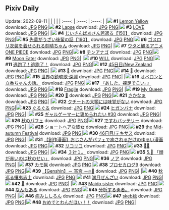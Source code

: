 ## Pixiv Daily
Update: 2022-09-11
|      |      |      |
| :----: | :----: | :----: |
|![](https://pixiv.microyu.workers.dev/c/240x480/img-master/img/2022/09/09/00/05/41/101091270_p0_master1200.jpg) **#1** [Lemon Yellow](https://www.pixiv.net/artworks/101091270) download: [JPG](https://pixiv.microyu.workers.dev/img-original/img/2022/09/09/00/05/41/101091270_p0.jpg) [PNG](https://pixiv.microyu.workers.dev/img-original/img/2022/09/09/00/05/41/101091270_p0.png)|![](https://pixiv.microyu.workers.dev/c/240x480/img-master/img/2022/09/09/00/00/07/101091322_p0_master1200.jpg) **#2** [Lapse](https://www.pixiv.net/artworks/101091322) download: [JPG](https://pixiv.microyu.workers.dev/img-original/img/2022/09/09/00/00/07/101091322_p0.jpg) [PNG](https://pixiv.microyu.workers.dev/img-original/img/2022/09/09/00/00/07/101091322_p0.png)|![](https://pixiv.microyu.workers.dev/c/240x480/img-master/img/2022/09/09/12/00/04/101099449_p0_master1200.jpg) **#3** [LOVE](https://www.pixiv.net/artworks/101099449) download: [JPG](https://pixiv.microyu.workers.dev/img-original/img/2022/09/09/12/00/04/101099449_p0.jpg) [PNG](https://pixiv.microyu.workers.dev/img-original/img/2022/09/09/12/00/04/101099449_p0.png)|
|![](https://pixiv.microyu.workers.dev/c/240x480/img-master/img/2022/09/10/11/06/39/101121703_p0_master1200.jpg) **#4** [じいさんばあさん若返る【150】](https://www.pixiv.net/artworks/101121703) download: [JPG](https://pixiv.microyu.workers.dev/img-original/img/2022/09/10/11/06/39/101121703_p0.jpg) [PNG](https://pixiv.microyu.workers.dev/img-original/img/2022/09/10/11/06/39/101121703_p0.png)|![](https://pixiv.microyu.workers.dev/c/240x480/img-master/img/2022/09/09/19/00/04/101105431_p0_master1200.jpg) **#5** [先輩がうざい後輩の話【190】](https://www.pixiv.net/artworks/101105431) download: [JPG](https://pixiv.microyu.workers.dev/img-original/img/2022/09/09/19/00/04/101105431_p0.jpg) [PNG](https://pixiv.microyu.workers.dev/img-original/img/2022/09/09/19/00/04/101105431_p0.png)|![](https://pixiv.microyu.workers.dev/c/240x480/img-master/img/2022/09/10/00/00/07/101113174_p0_master1200.jpg) **#6** [ゴスロリ衣装を着せられる刻晴ちゃん](https://www.pixiv.net/artworks/101113174) download: [JPG](https://pixiv.microyu.workers.dev/img-original/img/2022/09/10/00/00/07/101113174_p0.jpg) [PNG](https://pixiv.microyu.workers.dev/img-original/img/2022/09/10/00/00/07/101113174_p0.png)|
|![](https://pixiv.microyu.workers.dev/c/240x480/img-master/img/2022/09/10/14/17/08/101124694_p0_master1200.jpg) **#7** [ウタと観るアニメONE PIECE](https://www.pixiv.net/artworks/101124694) download: [JPG](https://pixiv.microyu.workers.dev/img-original/img/2022/09/10/14/17/08/101124694_p0.jpg) [PNG](https://pixiv.microyu.workers.dev/img-original/img/2022/09/10/14/17/08/101124694_p0.png)|![](https://pixiv.microyu.workers.dev/c/240x480/img-master/img/2022/09/09/00/00/22/101091429_p0_master1200.jpg) **#8** [チンアナゴ](https://www.pixiv.net/artworks/101091429) download: [JPG](https://pixiv.microyu.workers.dev/img-original/img/2022/09/09/00/00/22/101091429_p0.jpg) [PNG](https://pixiv.microyu.workers.dev/img-original/img/2022/09/09/00/00/22/101091429_p0.png)|![](https://pixiv.microyu.workers.dev/c/240x480/img-master/img/2022/09/09/02/02/50/101094148_p0_master1200.jpg) **#9** [Moon Eater](https://www.pixiv.net/artworks/101094148) download: [JPG](https://pixiv.microyu.workers.dev/img-original/img/2022/09/09/02/02/50/101094148_p0.jpg) [PNG](https://pixiv.microyu.workers.dev/img-original/img/2022/09/09/02/02/50/101094148_p0.png)|
|![](https://pixiv.microyu.workers.dev/c/240x480/img-master/img/2022/09/10/16/08/53/101122532_p0_master1200.jpg) **#10** [WILL](https://www.pixiv.net/artworks/101122532) download: [JPG](https://pixiv.microyu.workers.dev/img-original/img/2022/09/10/16/08/53/101122532_p0.jpg) [PNG](https://pixiv.microyu.workers.dev/img-original/img/2022/09/10/16/08/53/101122532_p0.png)|![](https://pixiv.microyu.workers.dev/c/240x480/img-master/img/2022/09/10/13/12/33/101123738_p0_master1200.jpg) **#11** [逃跑了！逃跑了！](https://www.pixiv.net/artworks/101123738) download: [JPG](https://pixiv.microyu.workers.dev/img-original/img/2022/09/10/13/12/33/101123738_p0.jpg) [PNG](https://pixiv.microyu.workers.dev/img-original/img/2022/09/10/13/12/33/101123738_p0.png)|![](https://pixiv.microyu.workers.dev/c/240x480/img-master/img/2022/09/09/00/00/06/101091320_p0_master1200.jpg) **#12** [45日目/New Zealand](https://www.pixiv.net/artworks/101091320) download: [JPG](https://pixiv.microyu.workers.dev/img-original/img/2022/09/09/00/00/06/101091320_p0.jpg) [PNG](https://pixiv.microyu.workers.dev/img-original/img/2022/09/09/00/00/06/101091320_p0.png)|
|![](https://pixiv.microyu.workers.dev/c/240x480/img-master/img/2022/09/09/00/00/00/101091269_p0_master1200.jpg) **#13** [👿](https://www.pixiv.net/artworks/101091269) download: [JPG](https://pixiv.microyu.workers.dev/img-original/img/2022/09/09/00/00/00/101091269_p0.jpg) [PNG](https://pixiv.microyu.workers.dev/img-original/img/2022/09/09/00/00/00/101091269_p0.png)|![](https://pixiv.microyu.workers.dev/c/240x480/img-master/img/2022/09/10/00/09/56/101113748_p0_master1200.jpg) **#14** [🍡](https://www.pixiv.net/artworks/101113748) download: [JPG](https://pixiv.microyu.workers.dev/img-original/img/2022/09/10/00/09/56/101113748_p0.jpg) [PNG](https://pixiv.microyu.workers.dev/img-original/img/2022/09/10/00/09/56/101113748_p0.png)|![](https://pixiv.microyu.workers.dev/c/240x480/img-master/img/2022/09/11/03/43/14/101128793_p0_master1200.jpg) **#15** [世界の鎮魂歌·深淵](https://www.pixiv.net/artworks/101128793) download: [JPG](https://pixiv.microyu.workers.dev/img-original/img/2022/09/11/03/43/14/101128793_p0.jpg) [PNG](https://pixiv.microyu.workers.dev/img-original/img/2022/09/11/03/43/14/101128793_p0.png)|
|![](https://pixiv.microyu.workers.dev/c/240x480/img-master/img/2022/09/09/18/18/59/101104538_p0_master1200.jpg) **#16** [オベロンと立香ちゃんの話。](https://www.pixiv.net/artworks/101104538) download: [JPG](https://pixiv.microyu.workers.dev/img-original/img/2022/09/09/18/18/59/101104538_p0.jpg) [PNG](https://pixiv.microyu.workers.dev/img-original/img/2022/09/09/18/18/59/101104538_p0.png)|![](https://pixiv.microyu.workers.dev/c/240x480/img-master/img/2022/09/09/00/00/07/101091330_p0_master1200.jpg) **#17** [『あした、裸足でこい。』](https://www.pixiv.net/artworks/101091330) download: [JPG](https://pixiv.microyu.workers.dev/img-original/img/2022/09/09/00/00/07/101091330_p0.jpg) [PNG](https://pixiv.microyu.workers.dev/img-original/img/2022/09/09/00/00/07/101091330_p0.png)|![](https://pixiv.microyu.workers.dev/c/240x480/img-master/img/2022/09/10/00/00/24/101113298_p0_master1200.jpg) **#18** [Fragile](https://www.pixiv.net/artworks/101113298) download: [JPG](https://pixiv.microyu.workers.dev/img-original/img/2022/09/10/00/00/24/101113298_p0.jpg) [PNG](https://pixiv.microyu.workers.dev/img-original/img/2022/09/10/00/00/24/101113298_p0.png)|
|![](https://pixiv.microyu.workers.dev/c/240x480/img-master/img/2022/09/09/18/55/03/101105314_p0_master1200.jpg) **#19** [My Queen](https://www.pixiv.net/artworks/101105314) download: [JPG](https://pixiv.microyu.workers.dev/img-original/img/2022/09/09/18/55/03/101105314_p0.jpg) [PNG](https://pixiv.microyu.workers.dev/img-original/img/2022/09/09/18/55/03/101105314_p0.png)|![](https://pixiv.microyu.workers.dev/c/240x480/img-master/img/2022/09/10/00/02/04/101113453_p0_master1200.jpg) **#20** [💙](https://www.pixiv.net/artworks/101113453) download: [JPG](https://pixiv.microyu.workers.dev/img-original/img/2022/09/10/00/02/04/101113453_p0.jpg) [PNG](https://pixiv.microyu.workers.dev/img-original/img/2022/09/10/00/02/04/101113453_p0.png)|![](https://pixiv.microyu.workers.dev/c/240x480/img-master/img/2022/09/10/00/00/15/101113238_p0_master1200.jpg) **#21** [さかなぁ](https://www.pixiv.net/artworks/101113238) download: [JPG](https://pixiv.microyu.workers.dev/img-original/img/2022/09/10/00/00/15/101113238_p0.jpg) [PNG](https://pixiv.microyu.workers.dev/img-original/img/2022/09/10/00/00/15/101113238_p0.png)|
|![](https://pixiv.microyu.workers.dev/c/240x480/img-master/img/2022/09/10/00/35/01/101114438_p0_master1200.jpg) **#22** [クチートの大顎には味覚がない](https://www.pixiv.net/artworks/101114438) download: [JPG](https://pixiv.microyu.workers.dev/img-original/img/2022/09/10/00/35/01/101114438_p0.jpg) [PNG](https://pixiv.microyu.workers.dev/img-original/img/2022/09/10/00/35/01/101114438_p0.png)|![](https://pixiv.microyu.workers.dev/c/240x480/img-master/img/2022/09/09/20/26/11/101107314_p0_master1200.jpg) **#23** [ぐるぐる](https://www.pixiv.net/artworks/101107314) download: [JPG](https://pixiv.microyu.workers.dev/img-original/img/2022/09/09/20/26/11/101107314_p0.jpg) [PNG](https://pixiv.microyu.workers.dev/img-original/img/2022/09/09/20/26/11/101107314_p0.png)|![](https://pixiv.microyu.workers.dev/c/240x480/img-master/img/2022/09/10/00/00/08/101113178_p0_master1200.jpg) **#24** [ヒガンバナ](https://www.pixiv.net/artworks/101113178) download: [JPG](https://pixiv.microyu.workers.dev/img-original/img/2022/09/10/00/00/08/101113178_p0.jpg) [PNG](https://pixiv.microyu.workers.dev/img-original/img/2022/09/10/00/00/08/101113178_p0.png)|
|![](https://pixiv.microyu.workers.dev/c/240x480/img-master/img/2022/09/09/14/05/18/101100926_p0_master1200.jpg) **#25** [ギャルゲーマーに褒められたい #30](https://www.pixiv.net/artworks/101100926) download: [JPG](https://pixiv.microyu.workers.dev/img-original/img/2022/09/09/14/05/18/101100926_p0.jpg) [PNG](https://pixiv.microyu.workers.dev/img-original/img/2022/09/09/14/05/18/101100926_p0.png)|![](https://pixiv.microyu.workers.dev/c/240x480/img-master/img/2022/09/09/20/30/00/101107410_p0_master1200.jpg) **#26** [秋のパフェ](https://www.pixiv.net/artworks/101107410) download: [JPG](https://pixiv.microyu.workers.dev/img-original/img/2022/09/09/20/30/00/101107410_p0.jpg) [PNG](https://pixiv.microyu.workers.dev/img-original/img/2022/09/09/20/30/00/101107410_p0.png)|![](https://pixiv.microyu.workers.dev/c/240x480/img-master/img/2022/09/09/17/47/04/101103912_p0_master1200.jpg) **#27** [ですわバッテリー](https://www.pixiv.net/artworks/101103912) download: [JPG](https://pixiv.microyu.workers.dev/img-original/img/2022/09/09/17/47/04/101103912_p0.jpg) [PNG](https://pixiv.microyu.workers.dev/img-original/img/2022/09/09/17/47/04/101103912_p0.png)|
|![](https://pixiv.microyu.workers.dev/c/240x480/img-master/img/2022/09/10/00/00/01/101113129_p0_master1200.jpg) **#28** [ショートヘアな彼女](https://www.pixiv.net/artworks/101113129) download: [JPG](https://pixiv.microyu.workers.dev/img-original/img/2022/09/10/00/00/01/101113129_p0.jpg) [PNG](https://pixiv.microyu.workers.dev/img-original/img/2022/09/10/00/00/01/101113129_p0.png)|![](https://pixiv.microyu.workers.dev/c/240x480/img-master/img/2022/09/10/09/19/20/101120254_p0_master1200.jpg) **#29** [the Mid-autumn Festival](https://www.pixiv.net/artworks/101120254) download: [JPG](https://pixiv.microyu.workers.dev/img-original/img/2022/09/10/09/19/20/101120254_p0.jpg) [PNG](https://pixiv.microyu.workers.dev/img-original/img/2022/09/10/09/19/20/101120254_p0.png)|![](https://pixiv.microyu.workers.dev/c/240x480/img-master/img/2022/09/10/00/16/19/101113281_p0_master1200.jpg) **#30** [46日目/テキサス](https://www.pixiv.net/artworks/101113281) download: [JPG](https://pixiv.microyu.workers.dev/img-original/img/2022/09/10/00/16/19/101113281_p0.jpg) [PNG](https://pixiv.microyu.workers.dev/img-original/img/2022/09/10/00/16/19/101113281_p0.png)|
|![](https://pixiv.microyu.workers.dev/c/240x480/img-master/img/2022/09/10/05/25/39/101118189_p0_master1200.jpg) **#31** [【創作漫画】おじさんがパフェで癒されるだけのゆるい漫画](https://www.pixiv.net/artworks/101118189) download: [JPG](https://pixiv.microyu.workers.dev/img-original/img/2022/09/10/05/25/39/101118189_p0.jpg) [PNG](https://pixiv.microyu.workers.dev/img-original/img/2022/09/10/05/25/39/101118189_p0.png)|![](https://pixiv.microyu.workers.dev/c/240x480/img-master/img/2022/09/09/23/41/42/101112598_p0_master1200.jpg) **#32** [リコリコ](https://www.pixiv.net/artworks/101112598) download: [JPG](https://pixiv.microyu.workers.dev/img-original/img/2022/09/09/23/41/42/101112598_p0.jpg) [PNG](https://pixiv.microyu.workers.dev/img-original/img/2022/09/09/23/41/42/101112598_p0.png)|![](https://pixiv.microyu.workers.dev/c/240x480/img-master/img/2022/09/09/00/00/12/101091362_p0_master1200.jpg) **#33** [🐚✨](https://www.pixiv.net/artworks/101091362) download: [JPG](https://pixiv.microyu.workers.dev/img-original/img/2022/09/09/00/00/12/101091362_p0.jpg) [PNG](https://pixiv.microyu.workers.dev/img-original/img/2022/09/09/00/00/12/101091362_p0.png)|
|![](https://pixiv.microyu.workers.dev/c/240x480/img-master/img/2022/09/09/16/44/02/101102796_p0_master1200.jpg) **#34** [３対１。](https://www.pixiv.net/artworks/101102796) download: [JPG](https://pixiv.microyu.workers.dev/img-original/img/2022/09/09/16/44/02/101102796_p0.jpg) [PNG](https://pixiv.microyu.workers.dev/img-original/img/2022/09/09/16/44/02/101102796_p0.png)|![](https://pixiv.microyu.workers.dev/c/240x480/img-master/img/2022/09/10/00/32/08/101114366_p0_master1200.jpg) **#35** [5.🍁 「顔が赤いのは秋のせい」](https://www.pixiv.net/artworks/101114366) download: [JPG](https://pixiv.microyu.workers.dev/img-original/img/2022/09/10/00/32/08/101114366_p0.jpg) [PNG](https://pixiv.microyu.workers.dev/img-original/img/2022/09/10/00/32/08/101114366_p0.png)|![](https://pixiv.microyu.workers.dev/c/240x480/img-master/img/2022/09/10/22/03/04/101134582_p0_master1200.jpg) **#36** [ノア](https://www.pixiv.net/artworks/101134582) download: [JPG](https://pixiv.microyu.workers.dev/img-original/img/2022/09/10/22/03/04/101134582_p0.jpg) [PNG](https://pixiv.microyu.workers.dev/img-original/img/2022/09/10/22/03/04/101134582_p0.png)|
|![](https://pixiv.microyu.workers.dev/c/240x480/img-master/img/2022/09/09/07/14/34/101096759_p0_master1200.jpg) **#37** [カモ猟](https://www.pixiv.net/artworks/101096759) download: [JPG](https://pixiv.microyu.workers.dev/img-original/img/2022/09/09/07/14/34/101096759_p0.jpg) [PNG](https://pixiv.microyu.workers.dev/img-original/img/2022/09/09/07/14/34/101096759_p0.png)|![](https://pixiv.microyu.workers.dev/c/240x480/img-master/img/2022/09/09/21/01/42/101108191_p0_master1200.jpg) **#38** [プロセカログ9](https://www.pixiv.net/artworks/101108191) download: [JPG](https://pixiv.microyu.workers.dev/img-original/img/2022/09/09/21/01/42/101108191_p0.jpg) [PNG](https://pixiv.microyu.workers.dev/img-original/img/2022/09/09/21/01/42/101108191_p0.png)|![](https://pixiv.microyu.workers.dev/c/240x480/img-master/img/2022/09/10/08/00/01/101119450_p0_master1200.jpg) **#39** [【Genshin】－ 宵宫 －🔥🏹](https://www.pixiv.net/artworks/101119450) download: [JPG](https://pixiv.microyu.workers.dev/img-original/img/2022/09/10/08/00/01/101119450_p0.jpg) [PNG](https://pixiv.microyu.workers.dev/img-original/img/2022/09/10/08/00/01/101119450_p0.png)|
|![](https://pixiv.microyu.workers.dev/c/240x480/img-master/img/2022/09/09/22/12/55/101110115_p0_master1200.jpg) **#40** [秋巡る攘夷志士](https://www.pixiv.net/artworks/101110115) download: [JPG](https://pixiv.microyu.workers.dev/img-original/img/2022/09/09/22/12/55/101110115_p0.jpg) [PNG](https://pixiv.microyu.workers.dev/img-original/img/2022/09/09/22/12/55/101110115_p0.png)|![](https://pixiv.microyu.workers.dev/c/240x480/img-master/img/2022/09/10/22/50/38/101135865_p0_master1200.jpg) **#41** [満月ぜんざい](https://www.pixiv.net/artworks/101135865) download: [JPG](https://pixiv.microyu.workers.dev/img-original/img/2022/09/10/22/50/38/101135865_p0.jpg) [PNG](https://pixiv.microyu.workers.dev/img-original/img/2022/09/10/22/50/38/101135865_p0.png)|![](https://pixiv.microyu.workers.dev/c/240x480/img-master/img/2022/09/09/12/19/50/101091369_p0_master1200.jpg) **#42** [🎉](https://www.pixiv.net/artworks/101091369) download: [JPG](https://pixiv.microyu.workers.dev/img-original/img/2022/09/09/12/19/50/101091369_p0.jpg) [PNG](https://pixiv.microyu.workers.dev/img-original/img/2022/09/09/12/19/50/101091369_p0.png)|
|![](https://pixiv.microyu.workers.dev/c/240x480/img-master/img/2022/09/09/05/22/20/101095950_p0_master1200.jpg) **#43** [Maido sister](https://www.pixiv.net/artworks/101095950) download: [JPG](https://pixiv.microyu.workers.dev/img-original/img/2022/09/09/05/22/20/101095950_p0.jpg) [PNG](https://pixiv.microyu.workers.dev/img-original/img/2022/09/09/05/22/20/101095950_p0.png)|![](https://pixiv.microyu.workers.dev/c/240x480/img-master/img/2022/09/09/00/01/13/101091541_p0_master1200.jpg) **#44** [なんもある](https://www.pixiv.net/artworks/101091541) download: [JPG](https://pixiv.microyu.workers.dev/img-original/img/2022/09/09/00/01/13/101091541_p0.jpg) [PNG](https://pixiv.microyu.workers.dev/img-original/img/2022/09/09/00/01/13/101091541_p0.png)|![](https://pixiv.microyu.workers.dev/c/240x480/img-master/img/2022/09/10/17/11/41/101127589_p0_master1200.jpg) **#45** [分析する勇者。](https://www.pixiv.net/artworks/101127589) download: [JPG](https://pixiv.microyu.workers.dev/img-original/img/2022/09/10/17/11/41/101127589_p0.jpg) [PNG](https://pixiv.microyu.workers.dev/img-original/img/2022/09/10/17/11/41/101127589_p0.png)|
|![](https://pixiv.microyu.workers.dev/c/240x480/img-master/img/2022/09/10/00/00/10/101113201_p0_master1200.jpg) **#46** [病みししろん](https://www.pixiv.net/artworks/101113201) download: [JPG](https://pixiv.microyu.workers.dev/img-original/img/2022/09/10/00/00/10/101113201_p0.jpg) [PNG](https://pixiv.microyu.workers.dev/img-original/img/2022/09/10/00/00/10/101113201_p0.png)|![](https://pixiv.microyu.workers.dev/c/240x480/img-master/img/2022/09/09/23/18/43/101111943_p0_master1200.jpg) **#47** [skeb絵](https://www.pixiv.net/artworks/101111943) download: [JPG](https://pixiv.microyu.workers.dev/img-original/img/2022/09/09/23/18/43/101111943_p0.jpg) [PNG](https://pixiv.microyu.workers.dev/img-original/img/2022/09/09/23/18/43/101111943_p0.png)|![](https://pixiv.microyu.workers.dev/c/240x480/img-master/img/2022/09/09/17/06/35/101103236_p0_master1200.jpg) **#48** [おめでとわんだほい！！](https://www.pixiv.net/artworks/101103236) download: [JPG](https://pixiv.microyu.workers.dev/img-original/img/2022/09/09/17/06/35/101103236_p0.jpg) [PNG](https://pixiv.microyu.workers.dev/img-original/img/2022/09/09/17/06/35/101103236_p0.png)|

